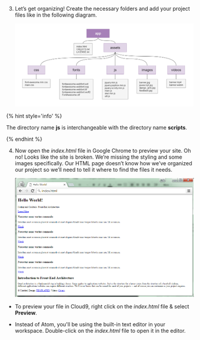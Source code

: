 3.  Let’s get organizing! Create the necessary folders and add your project files like in the following diagram.

       ![](images/file-diagram.png)

  {% hint style='info' %}

  The directory name **js** is interchangeable with the directory name **scripts**.

  {% endhint %}

4.  Now open the _index.html_ file in Google Chrome to preview your site. Oh no! Looks like the site is broken. We’re missing the styling and some images specifically. Our HTML page doesn’t know how we’ve organized our project so we’ll need to tell it where to find the files it needs.

       ![](images/preview.png)

  <!--sec data-title="Cloud9: Preview" data-id="cloud9Preview" data-show=true data-collapse=true ces-->

  - To preview your file in Cloud9, right click on the _index.html_ file & select **Preview**.

  - Instead of Atom, you'll be using the built-in text editor in your workspace. Double-click on the _index.html_ file to open it in the editor.

  <!--endsec-->